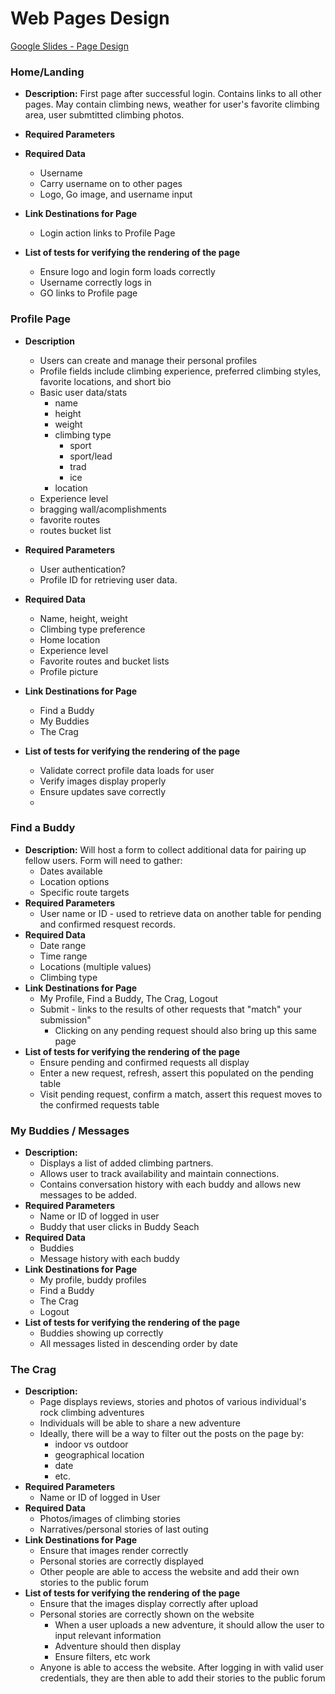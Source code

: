 # Web Pages Design

[Google Slides - Page Design](https://docs.google.com/presentation/d/1ncAmPZ-siARAbuOKce5822HwWyBCqII-jvZPaDD3iIg/edit?usp=sharing)

### Home/Landing
* __Description:__ 
First page after successful login.  Contains links to all other pages.  May contain climbing news, weather for user's favorite climbing area, user submtitted climbing photos.
* __Required Parameters__

* __Required Data__
  * Username
  * Carry username on to other pages
  * Logo, Go image, and username input
* __Link Destinations for Page__
  * Login action links to Profile Page
* __List of tests for verifying the rendering of the page__
  * Ensure logo and login form loads correctly
  * Username correctly logs in
  * GO links to Profile page

### Profile Page
* __Description__
  * Users can create and manage their personal profiles
  * Profile fields include climbing experience, preferred climbing styles, favorite locations, and short bio
  * Basic user data/stats
    * name 
    * height
    * weight
    * climbing type
      * sport
      * sport/lead
      * trad
      * ice  
    * location
  * Experience level
  * bragging wall/acomplishments
  * favorite routes
  * routes bucket list 

* __Required Parameters__
  * User authentication?
  * Profile ID for retrieving user data.

* __Required Data__
  * Name, height, weight
  * Climbing type preference
  * Home location
  * Experience level
  * Favorite routes and bucket lists
  * Profile picture
* __Link Destinations for Page__
  * Find a Buddy
  * My Buddies
  * The Crag
* __List of tests for verifying the rendering of the page__
  * Validate correct profile data loads for user
  * Verify images display properly
  * Ensure updates save correctly
  * 
### Find a Buddy
* __Description:__  Will host a form to collect additional data for pairing up fellow users. Form will need to gather:
  * Dates available
  * Location options
  * Specific route targets
* __Required Parameters__
  * User name or ID - used to retrieve data on another table for pending and confirmed resquest records.
* __Required Data__
  * Date range
  * Time range
  * Locations (multiple values)
  * Climbing type
* __Link Destinations for Page__
  * My Profile, Find a Buddy, The Crag, Logout
  * Submit - links to the results of other requests that "match" your submission"
    * Clicking on any pending request should also bring up this same page
* __List of tests for verifying the rendering of the page__
  * Ensure pending and confirmed requests all display
  * Enter a new request, refresh, assert this populated on the pending table
  * Visit pending request, confirm a match, assert this request moves to the confirmed requests table
  
### My Buddies / Messages
* __Description:__ 
  * Displays a list of added climbing partners.
  * Allows user to track availability and maintain connections.
  * Contains conversation history with each buddy and allows new messages to be added.
* __Required Parameters__
  * Name or ID of logged in user
  * Buddy that user clicks in Buddy Seach
* __Required Data__
  * Buddies
  * Message history with each buddy
* __Link Destinations for Page__
  * My profile, buddy profiles
  * Find a Buddy
  * The Crag
  * Logout
* __List of tests for verifying the rendering of the page__
  * Buddies showing up correctly
  * All messages listed in descending order by date

### The Crag
* __Description:__ 
  * Page displays reviews, stories and photos of various individual's rock climbing adventures
  * Individuals will be able to share a new adventure
  * Ideally, there will be a way to filter out the posts on the page by:
    * indoor vs outdoor
    * geographical location
    * date
    * etc.
* __Required Parameters__
  * Name or ID of logged in User
* __Required Data__
  * Photos/images of climbing stories
  * Narratives/personal stories of last outing
* __Link Destinations for Page__
  * Ensure that images render correctly
  * Personal stories are correctly displayed
  * Other people are able to access the website and add their own stories to the public forum
* __List of tests for verifying the rendering of the page__
  * Ensure that the images display correctly after upload
  * Personal stories are correctly shown on the website
    * When a user uploads a new adventure, it should allow the user to input relevant information
    * Adventure should then display
    * Ensure filters, etc work
  * Anyone is able to access the website.  After logging in with valid user credentials, they are then able to add their stories to the public forum

